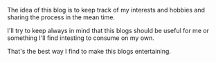 The idea of this blog is to keep track of my interests and hobbies and sharing the process in the mean time.

I'll try to keep always in mind that this blogs should be useful for me or something I'll find intesting to consume on my own.

That's the best way I find to make this blogs entertaining.
